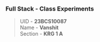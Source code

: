 ### Full Stack - Class Experiments

> UID - <b>23BCS10087</b><br/>
> Name - <b>Vanshit</b><br/>
> Section - <b>KRG 1 A</b>
